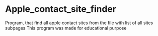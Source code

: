 # Apple_contact_site_finder
Program, that find all apple contact sites from the file with list of all sites subpages
This program was made for educational purpose
